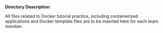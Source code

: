 **Directory Description**

All files related to Docker tutorial practice, including containerized applications and Docker template files are to be inserted here for each team member.

